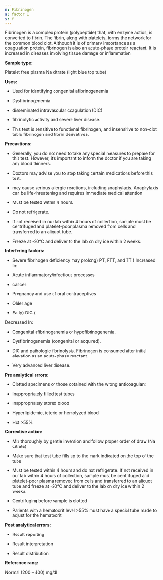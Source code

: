 ```yaml
---
n: Fibrinogen
a: factor I
s: f
---
```


Fibrinogen is a complex protein (polypeptide) that, with enzyme action, is converted to fibrin. The fibrin, along with platelets, forms the network for the common blood clot. Although it is of primary importance as a coagulation protein, fibrinogen is also an acute-phase protein reactant. It is increased in diseases involving tissue damage or inflammation

__Sample type:__

Platelet free plasma Na citrate (light blue top tube)

__Uses:__

-	Used for identifying congenital afibrinogenemia

-	 Dysfibrinogenemia

-	disseminated intravascular coagulation (DIC)

-	 fibrinolytic activity and severe liver disease.

-	 This test is sensitive to functional fibrinogen, and insensitive to non-clot table fibrinogen and fibrin derivatives.

__Precautions:__

-	Generally, you do not need to take any special measures to prepare for this test. However, it’s important to inform the doctor if you are taking any blood thinners.

-	 Doctors may advise you to stop taking certain medications before this test.

-	 may cause serious allergic reactions, including anaphylaxis. Anaphylaxis can be life-threatening and requires immediate medical attention

-	 Must be tested within 4 hours. 

-	Do not refrigerate. 

-	 If not received in our lab within 4 hours of collection, sample must be centrifuged and platelet-poor plasma removed from cells and transferred to an aliquot tube.

-	 Freeze at -20°C and deliver to the lab on dry ice within 2 weeks.

__Interfering factors:__

-	Severe fibrinogen deficiency may prolong) PT, PTT, and TT ( 
Increased In:

-	Acute inflammatory/infectious processes

-	cancer

-	Pregnancy and use of oral contraceptives

-	Older age

-	Early) DIC (

Decreased In:

-	Congenital afibrinogenemia or hypofibrinogenemia.

-	Dysfibrinogenemia (congenital or acquired).

-	DIC and pathologic fibrinolysis. Fibrinogen is consumed after initial elevation as an acute-phase reactant.

-	Very advanced liver disease.

__Pre analytical errors:__

-	Clotted specimens or those obtained with the wrong anticoagulant

-	Inappropriately filled test tubes

-	Inappropriately stored blood

-	Hyperlipidemic, icteric or hemolyzed blood

-	Hct >55%

__Corrective action:__

-	Mix thoroughly by gentle inversion and follow proper order of draw (Na citrate)

-	Make sure that test tube fills up to the mark indicated on the top of the tube

-	Must be tested within 4 hours and do not refrigerate. If not received in our lab within 4 hours of collection, sample must be centrifuged and platelet-poor plasma removed from cells and transferred to an aliquot tube and freeze at -20°C and deliver to the lab on dry ice within 2 weeks.

-	Centrifuging before sample is clotted

-	 Patients with a hematocrit level >55% must have a special tube made to adjust for the hematocrit 

__Post analytical errors:__

-	Result reporting

-	Result interpretation

-	Result distribution

__Reference rang:__

Normal (200 – 400) mg/dl